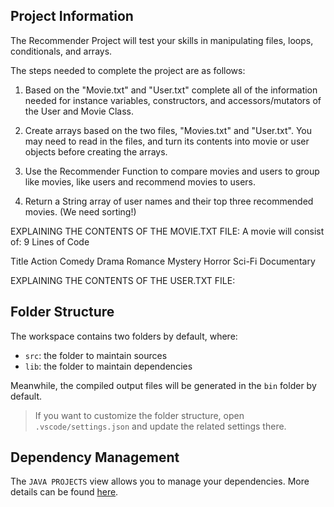 ## Project Information

The Recommender Project will test your skills in manipulating files, loops, conditionals, and arrays.

The steps needed to complete the project are as follows:

1. Based on the "Movie.txt" and "User.txt" complete all of the information needed for instance 
variables, constructors, and accessors/mutators of the User and Movie Class.

2. Create arrays based on the two files, "Movies.txt" and "User.txt".
    You may need to read in the files, and turn its contents into movie or user objects before creating
    the arrays.

3. Use the Recommender Function to compare movies and users to group like movies, like users and recommend movies to users.

4. Return a String array of user names and their top three recommended movies. (We need sorting!)



EXPLAINING THE CONTENTS OF THE MOVIE.TXT FILE:
A movie will consist of: 9 Lines of Code

Title
Action
Comedy
Drama
Romance
Mystery
Horror
Sci-Fi
Documentary

EXPLAINING THE CONTENTS OF THE USER.TXT FILE:



## Folder Structure

The workspace contains two folders by default, where:

- `src`: the folder to maintain sources
- `lib`: the folder to maintain dependencies

Meanwhile, the compiled output files will be generated in the `bin` folder by default.

> If you want to customize the folder structure, open `.vscode/settings.json` and update the related settings there.

## Dependency Management

The `JAVA PROJECTS` view allows you to manage your dependencies. More details can be found [here](https://github.com/microsoft/vscode-java-dependency#manage-dependencies).
